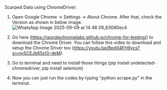 Scarped Data using ChromeDriver:
1) Open Google Chrome -> Settings -> About Chrome. After that, check the Version as shown in below image.
![WhatsApp Image 2025-09-09 at 14 48 09_63080ec4](https://github.com/user-attachments/assets/2ae4b608-45c1-4124-ba80-cb5ea500e124)

2) Go here (https://googlechromelabs.github.io/chrome-for-testing/) to download the Chrome Driver. You can follow this video to download and setup the Chrome Driver too (https://youtu.be/Bpd04FH9ycs?si=oySCEJb65zGl-deM).

3) Go to terminal and need to install those things (pip install undetected-chromedriver, pip install selenium)

4) Now you can just run the codes by typing "python scrape.py" in the terminal.

